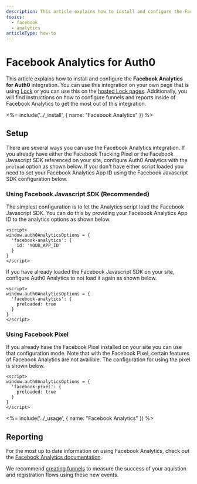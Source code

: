 ```yaml
---
description: This article explains how to install and configure the Facebook Analytics for Auth0 integration.
topics:
  - facebook
  - analytics
articleType: how-to
---
```

# Facebook Analytics for Auth0

This article explains how to install and configure the **Facebook Analytics for Auth0** integration. You can use this integration on your own page that is using [Lock](/libraries/lock) or you can use this on the [hosted Lock pages](/hosted-pages/login). Additionally, you will find instructions on how to configure funnels and reports inside of Facebook Analytics to get the most out of this integration.

<%= include('../_install', { name: "Facebook Analytics" }) %>

## Setup

There are several ways you can use the Facebook Analytics integration. If you already have either the Facebook Tracking Pixel or the Facebook Javascript SDK referenced on your site, configure Auth0 Analytics with the `preload` option as shown below. If you don't have either script loaded you need to set your Facebook Analytics App ID using the Facebook Javascript SDK configuration below.

### Using Facebook Javascript SDK (Recommended)

The simplest configuration is to let the Analytics script load the Facebook Javascript SDK. You can do this by providing your Facebook Analytics App ID to the analytics options as shown below.

```
<script>
window.auth0AnalyticsOptions = {
  'facebook-analytics': {
    id: 'YOUR_APP_ID'
  }
}
</script>
```

If you have already loaded the Facebook Javascript SDK on your site, configure Auth0 Analytics to not load it again as shown below.

```
<script>
window.auth0AnalyticsOptions = {
  'facebook-analytics': {
    preloaded: true
  }
}
</script>
```

### Using Facebook Pixel

If you already have the Facebook Pixel installed on your site you can use that configuration mode. Note that with the Facebook Pixel, certain features of Facebook Analytics are not availible. The configuration for using the pixel is shown below.

```
<script>
window.auth0AnalyticsOptions = {
  'facebook-pixel': {
    preloaded: true
  }
}
</script>
```

<%= include('../_usage', { name: "Facebook Analytics" }) %>

## Reporting

For the most up to date information on using Facebook Analytics, check out the [Facebook Analytics documentation](https://www.facebook.com/help/analytics/1710582659188030).

We recommend [creating funnels](https://www.facebook.com/help/analytics/935921203105136) to measure the success of your aquistion and registration flows using these new events.
